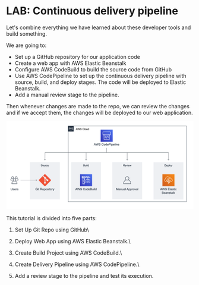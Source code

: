 # LAB: Continuous delivery pipeline

Let's combine everything we have learned about these developer tools and build something.

We are going to:

* Set up a GitHub repository for our application code
* Create a web app with AWS Elastic Beanstalk
* Configure AWS CodeBuild to build the source code from GitHub
* Use AWS CodePipeline to set up the continuous delivery pipeline with source, build, and deploy stages. The code will be deployed to Elastic Beanstalk.
* Add a manual review stage to the pipeline.

Then whenever changes are made to the repo, we can review the changes and if we accept them, the changes will be deployed to our web application.&#x20;

![Architecture](<../../../.gitbook/assets/image (27).png>)



This tutorial is divided into five parts:

1. Set Up Git Repo using GitHub\

2. Deploy Web App using AWS Elastic Beanstalk.\

3. Create Build Project using AWS CodeBuild.\

4. Create Delivery Pipeline using AWS CodePipeline.\

5. Add a review stage to the pipeline and test its execution.

